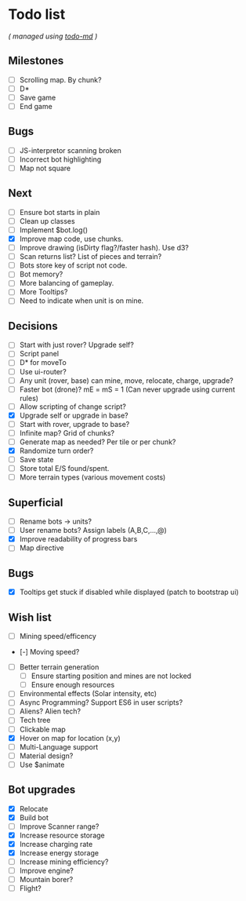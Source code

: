 # Todo list

_\( managed using [todo-md](https://github.com/Hypercubed/todo-md) \)_

## Milestones
- [ ] Scrolling map. By chunk?
- [ ] D*
- [ ] Save game
- [ ] End game

## Bugs
- [ ] JS-interpretor scanning broken
- [ ] Incorrect bot highlighting
- [ ] Map not square

## Next
- [ ] Ensure bot starts in plain
- [ ] Clean up classes
- [ ] Implement $bot.log()
- [x] Improve map code, use chunks.
- [ ] Improve drawing (isDirty flag?/faster hash). Use d3?
- [ ] Scan returns list? List of pieces and terrain?
- [ ] Bots store key of script not code.
- [ ] Bot memory?
- [ ] More balancing of gameplay.
- [ ] More Tooltips?
- [ ] Need to indicate when unit is on mine.

## Decisions
- [ ] Start with just rover? Upgrade self?
- [ ] Script panel
- [ ] D* for moveTo
- [ ] Use ui-router?
- [ ] Any unit (rover, base) can mine, move, relocate, charge, upgrade?
- [ ] Faster bot (drone)? mE = mS = 1 (Can never upgrade using current rules)
- [ ] Allow scripting of change script?
- [x] Upgrade self or upgrade in base?
- [ ] Start with rover, upgrade to base?
- [ ] Infinite map?  Grid of chunks?
- [ ] Generate map as needed? Per tile or per chunk?
- [x] Randomize turn order?
- [ ] Save state
- [ ] Store total E/S found/spent.
- [ ] More terrain types (various movement costs)

## Superficial
- [ ] Rename bots -> units?
- [ ] User rename bots?  Assign labels (A,B,C,...,@)
- [x] Improve readability of progress bars
- [ ] Map directive

## Bugs
- [x] Tooltips get stuck if disabled while displayed (patch to bootstrap ui)

## Wish list
- [ ] Mining speed/efficency
- [-] Moving speed?
- [ ] Better terrain generation
  - [ ] Ensure starting position and mines are not locked
  - [ ] Ensure enough resources
- [ ] Environmental effects (Solar intensity, etc)
- [ ] Async Programming?  Support ES6 in user scripts?
- [ ] Aliens?  Alien tech?
- [ ] Tech tree
- [ ] Clickable map
- [x] Hover on map for location (x,y)
- [ ] Multi-Language support
- [ ] Material design?
- [ ] Use $animate

## Bot upgrades
- [x] Relocate
- [x] Build bot
- [ ] Improve Scanner range?
- [x] Increase resource storage
- [x] Increase charging rate
- [x] Increase energy storage
- [ ] Increase mining efficiency?
- [ ] Improve engine?
- [ ] Mountain borer?
- [ ] Flight?

